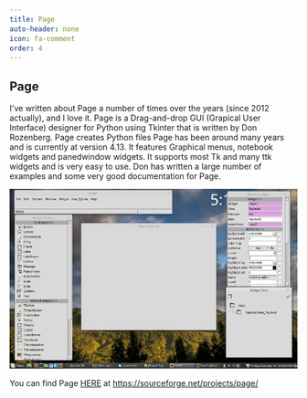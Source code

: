 ```yaml
---
title: Page
auto-header: none
icon: fa-comment
order: 4
---
```


## Page

I've written about Page a number of times over the years (since 2012 actually), and I love it. Page is a Drag-and-drop GUI (Grapical User Interface) designer for Python using Tkinter that is written by Don Rozenberg. Page creates Python files Page has been around many years and is currently at version 4.13. It features Graphical menus, notebook widgets and panedwindow widgets. It supports most Tk and many ttk widgets and is very easy to use. Don has written a large number of examples and some very good documentation for Page.

![Screenshot of Page 4.11a](assets/images/Page411a.png)

You can find Page [HERE](https://sourceforge.net/projects/page/) at https://sourceforge.net/projects/page/

